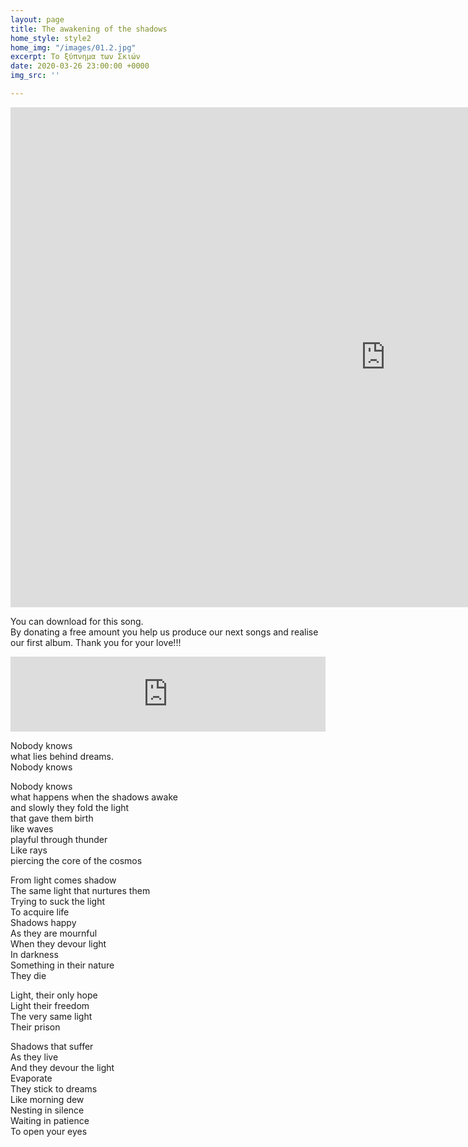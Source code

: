 ```yaml
---
layout: page
title: The awakening of the shadows
home_style: style2
home_img: "/images/01.2.jpg"
excerpt: Το ξύπνημα των Σκιών
date: 2020-03-26 23:00:00 +0000
img_src: ''

---
```

<iframe src="https://player.vimeo.com/video/402933077" width="1200" height="800" frameborder="0" allow="autoplay; fullscreen" allowfullscreen></iframe>

You can download for this song.  
By donating a free amount you help us produce our next songs and realise our first album. Thank you for your love!!!

<iframe style="border: 0; width: 100%; height: 120px;" src="https://bandcamp.com/EmbeddedPlayer/track=2500160527/size=large/bgcol=ffffff/linkcol=0687f5/tracklist=false/artwork=small/transparent=true/" seamless><a href="http://imperfectid.bandcamp.com/track/the-awakening-of-
the-shadows">The awakening of the Shadows (Το ξύπνημα των σκιών) by Imperfect ID</a></iframe>

Nobody knows  
what lies behind dreams.  
Nobody knows

Nobody knows  
what happens when the shadows awake  
and slowly they fold the light  
that gave them birth  
like waves  
playful through thunder  
Like rays  
piercing the core of the cosmos

From light comes shadow  
The same light that nurtures them  
Trying to suck the light  
To acquire life  
Shadows happy  
As they are mournful  
When they devour light  
In darkness  
Something in their nature  
They die

Light, their only hope  
Light their freedom  
The very same light  
Their prison

Shadows that suffer  
As they live  
And they devour the light  
Evaporate  
They stick to dreams  
Like morning dew  
Nesting in silence  
Waiting in patience  
To open your eyes